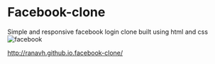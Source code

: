 # Facebook-clone
Simple and responsive facebook login  clone built using html and css
![facebook](https://user-images.githubusercontent.com/109617226/186078083-157189f5-169c-4bf1-9628-f503d1656947.jpg)

http://ranavh.github.io.facebook-clone/
